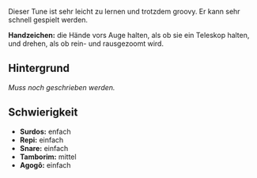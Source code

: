Dieser Tune ist sehr leicht zu lernen und trotzdem groovy. Er kann sehr schnell
gespielt werden.

**Handzeichen:** die Hände vors Auge halten, als ob sie ein Teleskop halten, und
drehen, als ob rein- und rausgezoomt wird.

## Hintergrund

*Muss noch geschrieben werden.*

## Schwierigkeit

* **Surdos:** enfach
* **Repi:** einfach
* **Snare:** einfach
* **Tamborim:** mittel
* **Agogô:** einfach
